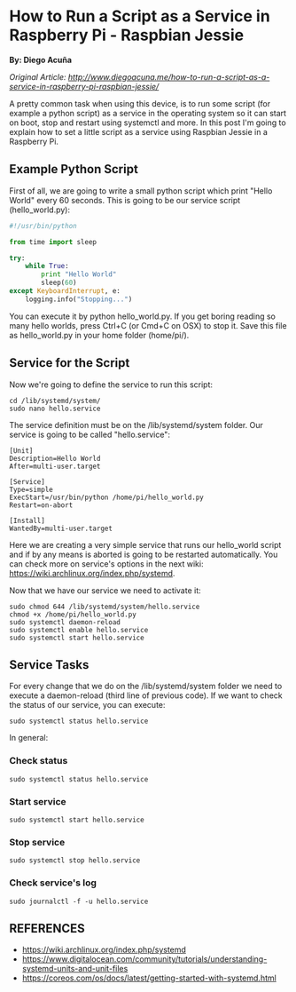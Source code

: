 # How to Run a Script as a Service in Raspberry Pi - Raspbian Jessie
**By: Diego Acuña**

_Original Article: http://www.diegoacuna.me/how-to-run-a-script-as-a-service-in-raspberry-pi-raspbian-jessie/_

A pretty common task when using this device, is to run some script (for example a python script) as a 
service in the operating system so it can start on boot, stop and restart using systemctl and more. In 
this post I'm going to explain how to set a little script as a service using Raspbian Jessie in a Raspberry Pi.

## Example Python Script

First of all, we are going to write a small python script which print "Hello World" every 60 seconds. 
This is going to be our service script (hello_world.py):

```python
#!/usr/bin/python

from time import sleep

try:
    while True:
        print "Hello World"
        sleep(60)
except KeyboardInterrupt, e:
    logging.info("Stopping...")
```

You can execute it by python hello_world.py. If you get boring reading so many hello worlds, press Ctrl+C (or Cmd+C on OSX) to stop it. Save this file as hello_world.py in your home folder (home/pi/).

## Service for the Script

Now we're going to define the service to run this script:

```Shell
cd /lib/systemd/system/
sudo nano hello.service
```

The service definition must be on the /lib/systemd/system folder. Our service is going to be called "hello.service":

```text
[Unit]
Description=Hello World
After=multi-user.target

[Service]
Type=simple
ExecStart=/usr/bin/python /home/pi/hello_world.py
Restart=on-abort

[Install]
WantedBy=multi-user.target
```

Here we are creating a very simple service that runs our hello_world script and if by any means is aborted is going to be restarted automatically. You can check more on service's options in the next wiki: https://wiki.archlinux.org/index.php/systemd.

Now that we have our service we need to activate it:

```Shell
sudo chmod 644 /lib/systemd/system/hello.service
chmod +x /home/pi/hello_world.py
sudo systemctl daemon-reload
sudo systemctl enable hello.service
sudo systemctl start hello.service
```

## Service Tasks
For every change that we do on the /lib/systemd/system folder we need to execute a daemon-reload (third line of previous code). If we want to check the status of our service, you can execute:

`sudo systemctl status hello.service`

In general:

### Check status
`sudo systemctl status hello.service`

### Start service
`sudo systemctl start hello.service`

### Stop service
`sudo systemctl stop hello.service`

### Check service's log
`sudo journalctl -f -u hello.service`

## REFERENCES
- https://wiki.archlinux.org/index.php/systemd
- https://www.digitalocean.com/community/tutorials/understanding-systemd-units-and-unit-files
- https://coreos.com/os/docs/latest/getting-started-with-systemd.html
